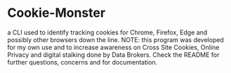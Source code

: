 # Cookie-Monster
a CLI used to identify tracking cookies for Chrome, Firefox, Edge and possibly other browsers down the line. NOTE: this program was developed for my own use and to increase awareness on Cross Site Cookies, Online Privacy and digital stalking done by Data Brokers. Check the README for further questions, concerns and for documentation.
